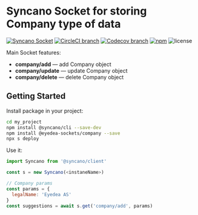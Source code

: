# Syncano Socket for storing Company type of data

[![Syncano Socket](https://img.shields.io/badge/syncano-socket-blue.svg)](https://syncano.io)
[![CircleCI branch](https://img.shields.io/circleci/project/github/eyedea-io/syncano-socket-company/master.svg)](https://circleci.com/gh/eyedea-io/syncano-socket-company/tree/master)
[![Codecov branch](https://img.shields.io/codecov/c/github/eyedea-io/syncano-socket-company/master.svg)](https://codecov.io/github/eyedea-io/syncano-socket-company/)
[![npm](https://img.shields.io/npm/dw/@eyedea-sockets/company.svg)](https://www.npmjs.com/package/@eyedea-sockets/company)
![license](https://img.shields.io/github/license/eyedea-io/syncano-socket-company.svg)

Main Socket features:

* **company/add** — add Company object
* **company/update** — update Company object
* **company/delete** — delete Company object

## Getting Started

Install package in your project:

```sh
cd my_project
npm install @syncano/cli --save-dev
npm install @eyedea-sockets/company --save
npx s deploy
```

Use it:

```js
import Syncano from '@syncano/client'

const s = new Syncano(<instaneName>)

// Company params
const params = {
  legalName: 'Eyedea AS'
}
const suggestions = await s.get('company/add', params)

```
